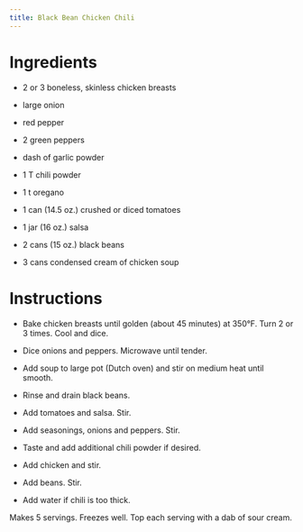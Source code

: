 ```yaml
---
title: Black Bean Chicken Chili
---
```


# Ingredients

* 2 or 3 boneless, skinless chicken breasts
* large onion
* red pepper
* 2 green peppers
* dash of garlic powder
* 1 T chili powder
* 1 t oregano
* 1 can (14.5 oz.) crushed or diced tomatoes
* 1 jar (16 oz.) salsa
* 2 cans (15 oz.) black beans
* 3 cans condensed cream of chicken soup

# Instructions

* Bake chicken breasts until golden (about 45 minutes) at 350&deg;F. Turn 2 or 3 times. Cool and dice.
* Dice onions and peppers. Microwave until tender.
* Add soup to large pot (Dutch oven) and stir on medium heat until smooth.
* Rinse and drain black beans.
* Add tomatoes and salsa. Stir.
* Add seasonings, onions and peppers. Stir.
* Taste and add additional chili powder if desired.
* Add chicken and stir.
* Add beans. Stir.
* Add water if chili is too thick.

Makes 5 servings. Freezes well. Top each serving with a dab of sour cream.

